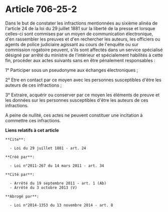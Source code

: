 # Article 706-25-2

Dans le but de constater les infractions mentionnées au sixième alinéa de l'article 24 de la loi du 29 juillet 1881 sur la
liberté de la presse et lorsque celles-ci sont commises par un moyen de communication électronique, d'en rassembler les
preuves et d'en rechercher les auteurs, les officiers ou agents de police judiciaire agissant au cours de l'enquête ou sur
commission rogatoire peuvent, s'ils sont affectés dans un service spécialisé désigné par arrêté du ministre de l'intérieur et
spécialement habilités à cette fin, procéder aux actes suivants sans en être pénalement responsables : 

1° Participer sous un pseudonyme aux échanges électroniques ; 

2° Etre en contact par ce moyen avec les personnes susceptibles d'être les auteurs de ces infractions ; 

3° Extraire, acquérir ou conserver par ce moyen les éléments de preuve et les données sur les personnes susceptibles d'être
les auteurs de ces infractions.

A peine de nullité, ces actes ne peuvent constituer une incitation à commettre ces infractions.

**Liens relatifs à cet article**

	**Cite**:

	  - Loi du 29 juillet 1881 - art. 24

	**Créé par**:

	  - Loi n°2011-267 du 14 mars 2011 - art. 34

	**Cité par**:

	  - Arrêté du 19 septembre 2011 - art. 1 (Ab)
	  - Arrêté du 3 octobre 2013 (V)

	**Abrogé par**:

	  - Loi n°2014-1353 du 13 novembre 2014 - art. 8
